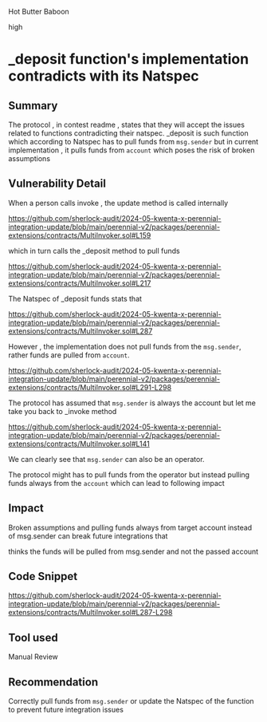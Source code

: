 Hot Butter Baboon

high

# _deposit function's implementation contradicts with its Natspec

## Summary
The protocol , in contest readme , states that they will accept the issues related to functions contradicting their natspec.
_deposit is such function which according to Natspec has to pull funds from `msg.sender` but in current implementation , 
it pulls funds from `account` which poses the risk of broken assumptions
## Vulnerability Detail
When a person calls invoke , the update method is called internally 

https://github.com/sherlock-audit/2024-05-kwenta-x-perennial-integration-update/blob/main/perennial-v2/packages/perennial-extensions/contracts/MultiInvoker.sol#L159

which in turn calls the _deposit method to pull funds 

https://github.com/sherlock-audit/2024-05-kwenta-x-perennial-integration-update/blob/main/perennial-v2/packages/perennial-extensions/contracts/MultiInvoker.sol#L217

The Natspec of _deposit funds stats that

https://github.com/sherlock-audit/2024-05-kwenta-x-perennial-integration-update/blob/main/perennial-v2/packages/perennial-extensions/contracts/MultiInvoker.sol#L287

However , the implementation does not pull funds from the `msg.sender`, rather funds are pulled from `account`.

https://github.com/sherlock-audit/2024-05-kwenta-x-perennial-integration-update/blob/main/perennial-v2/packages/perennial-extensions/contracts/MultiInvoker.sol#L291-L298

The protocol has assumed that `msg.sender` is always the account but let me take you back to  _invoke method

https://github.com/sherlock-audit/2024-05-kwenta-x-perennial-integration-update/blob/main/perennial-v2/packages/perennial-extensions/contracts/MultiInvoker.sol#L141

We can clearly see that `msg.sender` can also be an operator.

The protocol might has to pull funds from the operator but instead pulling funds always from the `account` which can lead to following impact

## Impact
Broken assumptions and pulling funds always from target account instead of msg.sender can break future integrations that 

thinks the funds will be pulled from msg.sender and not the passed account 

## Code Snippet
https://github.com/sherlock-audit/2024-05-kwenta-x-perennial-integration-update/blob/main/perennial-v2/packages/perennial-extensions/contracts/MultiInvoker.sol#L287-L298

## Tool used

Manual Review

## Recommendation
Correctly pull funds from `msg.sender` or update the Natspec of the function to prevent future integration issues
